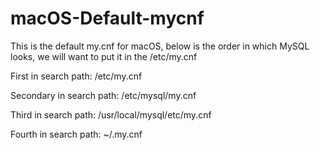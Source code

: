 # macOS-Default-mycnf

This is the default my.cnf for macOS, below is the order in which MySQL looks, we will want to put it in the /etc/my.cnf

First in search path: /etc/my.cnf 

Secondary in search path: /etc/mysql/my.cnf

Third in search path: /usr/local/mysql/etc/my.cnf

Fourth in search path: ~/.my.cnf
